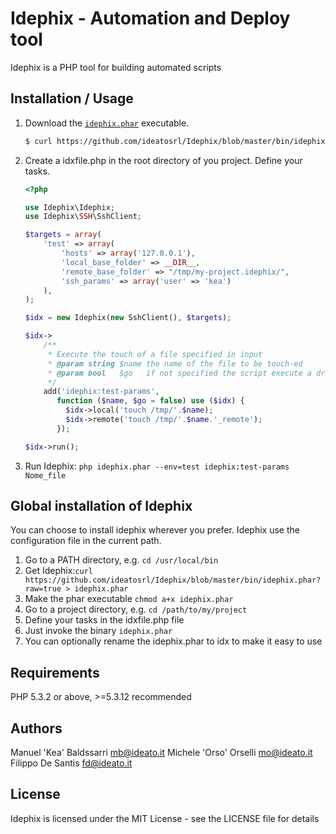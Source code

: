 Idephix - Automation and Deploy tool
====================================

Idephix is a PHP tool for building automated scripts

Installation / Usage
--------------------

1. Download the [`idephix.phar`](https://github.com/ideatosrl/Idephix/blob/master/bin/idephix.phar?raw=true) executable.

    ``` sh
    $ curl https://github.com/ideatosrl/Idephix/blob/master/bin/idephix.phar?raw=true > idephix.phar
    ```


2. Create a idxfile.php in the root directory of you project. Define your tasks.

    ``` php
    <?php
    
    use Idephix\Idephix;
    use Idephix\SSH\SshClient;
    
    $targets = array(
        'test' => array(
            'hosts' => array('127.0.0.1'),
            'local_base_folder' => __DIR__,
            'remote_base_folder' => "/tmp/my-project.idephix/",
            'ssh_params' => array('user' => 'kea')
        ),
    );
    
    $idx = new Idephix(new SshClient(), $targets);
    
    $idx->
        /**
         * Execute the touch of a file specified in input
         * @param string $name the name of the file to be touch-ed
         * @param bool   $go   if not specified the script execute a dry-run
         */
        add('idephix:test-params',
           function ($name, $go = false) use ($idx) {
             $idx->local('touch /tmp/'.$name);
             $idx->remote('touch /tmp/'.$name.'_remote');
           });
    
    $idx->run();

    ```

3. Run Idephix: `php idephix.phar --env=test idephix:test-params Nome_file`

Global installation of Idephix
----------------------------------------

You can choose to install idephix wherever you prefer. Idephix use the configuration file in the current path.

1. Go to a PATH directory, e.g. `cd /usr/local/bin`
2. Get Idephix:`curl https://github.com/ideatosrl/Idephix/blob/master/bin/idephix.phar?raw=true > idephix.phar`
3. Make the phar executable `chmod a+x idephix.phar`
4. Go to a project directory, e.g. `cd /path/to/my/project`
5. Define your tasks in the idxfile.php file
5. Just invoke the binary `idephix.phar`
6. You can optionally rename the idephix.phar to idx to make it easy to use

Requirements
------------

PHP 5.3.2 or above, >=5.3.12 recommended

Authors
-------

Manuel 'Kea' Baldssarri <mb@ideato.it>
Michele 'Orso' Orselli <mo@ideato.it>
Filippo De Santis <fd@ideato.it>

License
-------

Idephix is licensed under the MIT License - see the LICENSE file for details
